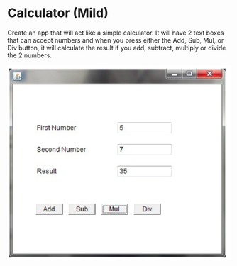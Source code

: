 # Calculator (Mild)  

Create an app that will act like a simple calculator. It will have 2 text boxes that can accept numbers and when you press either the Add, Sub, Mul, or Div button, it will calculate the result if you add, subtract, multiply or divide the 2 numbers. 

![GUI Example](https://github.com/MrLamont-HHSS/MrLamont-HHSS.github.io/raw/master/images/GUIImages/Screenshot%20from%202023-03-20%2018-58-06.png)